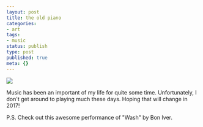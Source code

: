 ```yaml
---
layout: post
title: the old piano
categories:
- art
tags:
- music
status: publish
type: post
published: true
meta: {}
---
```


![](/squarespace_images/content_v1_50dcc98be4b0c2f49762636c_1483935306324-S5XUYB0G3WMDCUSIKMHK_piano-hands-music_)
  


  





Music has been an important of my life for quite some time. Unfortunately, I don't get around to playing much these days. Hoping that will change in 2017!























P.S. Check out this awesome performance of "Wash" by Bon Iver.
